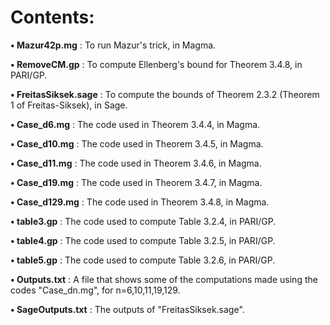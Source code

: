 # Contents:

**• Mazur42p.mg** : To run Mazur's trick, in Magma.

**• RemoveCM.gp** : To compute Ellenberg's bound for Theorem 3.4.8, in PARI/GP.

**• FreitasSiksek.sage** : To compute the bounds of Theorem 2.3.2 (Theorem 1 of Freitas-Siksek), in Sage.

**• Case_d6.mg** :  The code used in Theorem 3.4.4, in Magma.

**• Case_d10.mg** :  The code used in Theorem 3.4.5, in Magma.

**• Case_d11.mg** :  The code used in Theorem 3.4.6, in Magma.

**• Case_d19.mg** :  The code used in Theorem 3.4.7, in Magma.

**• Case_d129.mg** :  The code used in Theorem 3.4.8, in Magma.

**• table3.gp** :  The code used to compute Table 3.2.4, in PARI/GP.

**• table4.gp** :  The code used to compute Table 3.2.5, in PARI/GP.

**• table5.gp** :  The code used to compute Table 3.2.6, in PARI/GP.

**• Outputs.txt** :  A file that shows some of the computations made using the codes "Case_dn.mg", for n=6,10,11,19,129.

**• SageOutputs.txt** :  The outputs of "FreitasSiksek.sage".
